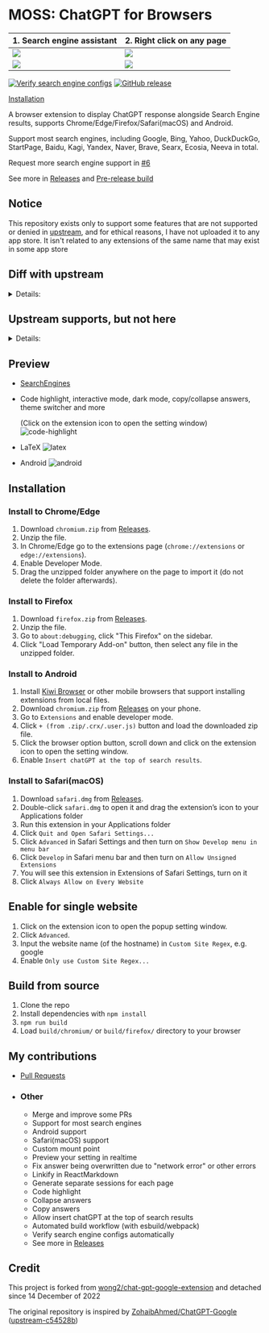 # MOSS: ChatGPT for Browsers

|  1. Search engine assistant | 2. Right click on any page |
| ------------- | ------------- |
| ![](screenshot/google.jpg)  | ![](screenshot/zhihu.jpg)   |
| ![](screenshot/baidu.jpg)  |![](screenshot/zhihu2.jpg)   |


[![Verify search engine configs](https://github.com/josStorer/chatGPT-search-engine-extension/workflows/verify-configs/badge.svg)](https://github.com/josStorer/chatGPT-search-engine-extension/actions/workflows/verify-configs.yml)
[![GitHub release](https://img.shields.io/github/release/josStorer/chatGPT-search-engine-extension.svg)](https://github.com/josStorer/chatGPT-search-engine-extension/releases/latest)

[Installation](#installation)

A browser extension to display ChatGPT response alongside Search Engine results, supports Chrome/Edge/Firefox/Safari(macOS) and
Android.

Support most search engines, including Google, Bing, Yahoo, DuckDuckGo, StartPage, Baidu, Kagi, Yandex, Naver, Brave,
Searx, Ecosia, Neeva in total.

Request more search engine support in [#6](https://github.com/josStorer/chatGPT-search-engine-extension/issues/6)

See more in [Releases](https://github.com/josStorer/chatGPT-search-engine-extension/releases)
and [Pre-release build](https://github.com/josStorer/chatGPT-search-engine-extension/actions/workflows/pre-release-build.yml)

## Notice

This repository exists only to support some features that are not supported or denied
in [upstream](https://github.com/wong2/chat-gpt-google-extension), and for ethical reasons, I have not uploaded it to
any app store. It isn't related to any extensions of the same name that may exist in some app store

## Diff with upstream

<details>
<summary>Details:</summary>

- Support StartPage, Ecosia, Neeva, Searx(searx.tiekoetter.com, searx.fmac.xyz, searx.be and more)
- Android support
- Safari(macOS) support
- Custom mount point (e.g. for some unsupported engines)
- Preview your setting (e.g. theme, mount point) in realtime
- Katex: [upstream#75](https://github.com/wong2/chat-gpt-google-extension/pull/75)
- Linkify in ReactMarkdown
- Interactive mode: [upstream#103](https://github.com/wong2/chat-gpt-google-extension/pull/103), now support generating
  separate sessions for each page
- Fix answer being overwritten due to "network error" or other errors
- Theme switcher: [#9](https://github.com/josStorer/chatGPT-search-engine-extension/pull/9)
- Collapse answers
- Popup Setting Window (Upstream has switched to a standalone options page)
- Allow `Insert chatGPT at the top of search results` in Setting Window
- Switch to webpack
- Javascript
- See more in [Releases](https://github.com/josStorer/chatGPT-search-engine-extension/releases)

</details>

## Upstream supports, but not here

<details>
<summary>Details:</summary>

(I don't think these contents are very valuable, but I could be wrong, so if you think of some suitable application
scenario or related need, please create an issue)

1. Upstream supports setting the desired language, and will force the relevant words to be inserted at the end after you
   enter the question

    - but I think, users always expect to get the language corresponding to their question, when you want to get a
      different language, you should take the initiative to specify when searching, which is also consistent with the
      habits of using search engines, and this fork supports interactive mode, you can also continue to tell chatGPT
      what you want. Once you set up forced insertion, it will change the actual content of the user's question, for
      example, when you configure French and search in English, chatGPT will always reply to you in French, when you
      expect a reply in English, you will have to open the settings page, make changes, then refresh and ask the
      question again, which I think is a very bad process

2. The upstream extension popup window has an embedded chatGPT page (iframe)

    - but you have to open the chatGPT website and log in to use it, so I think, in that case, why not use it directly
      on the official website? In addition, interactive mode is already supported here, and each page can be used as a
      separate session, so this feature is less necessary

</details>

## Preview

- [SearchEngines](screenshot/engines/README.md)
- Code highlight, interactive mode, dark mode, copy/collapse answers, theme switcher and more

  (Click on the extension icon to open the setting window)
  ![code-highlight](screenshot/code-highlight.png)
- LaTeX
  ![latex](screenshot/latex.png)
- Android
  ![android](screenshot/android.jpg)

## Installation

### Install to Chrome/Edge

1. Download `chromium.zip` from [Releases](https://github.com/josStorer/chatGPT-search-engine-extension/releases).
2. Unzip the file.
3. In Chrome/Edge go to the extensions page (`chrome://extensions` or `edge://extensions`).
4. Enable Developer Mode.
5. Drag the unzipped folder anywhere on the page to import it (do not delete the folder afterwards).

### Install to Firefox

1. Download `firefox.zip` from [Releases](https://github.com/josStorer/chatGPT-search-engine-extension/releases).
2. Unzip the file.
3. Go to `about:debugging`, click "This Firefox" on the sidebar.
4. Click "Load Temporary Add-on" button, then select any file in the unzipped folder.

### Install to Android

1. Install [Kiwi Browser](https://play.google.com/store/apps/details?id=com.kiwibrowser.browser) or other mobile browsers that support installing extensions from local files.
2. Download `chromium.zip` from [Releases](https://github.com/josStorer/chatGPT-search-engine-extension/releases) on
   your phone.
3. Go to `Extensions` and enable developer mode.
4. Click `+ (from .zip/.crx/.user.js)` button and load the downloaded zip file.
5. Click the browser option button, scroll down and click on the extension icon to open the setting window.
6. Enable `Insert chatGPT at the top of search results`.

### Install to Safari(macOS)

1. Download `safari.dmg` from [Releases](https://github.com/josStorer/chatGPT-search-engine-extension/releases).
2. Double-click `safari.dmg` to open it and drag the extension’s icon to your Applications folder
3. Run this extension in your Applications folder
4. Click `Quit and Open Safari Settings...`
5. Click `Advanced` in Safari Settings and then turn on `Show Develop menu in menu bar`
6. Click `Develop` in Safari menu bar and then turn on `Allow Unsigned Extensions`
7. You will see this extension in Extensions of Safari Settings, turn on it
8. Click `Always Allow on Every Website`

## Enable for single website

1. Click on the extension icon to open the popup setting window.
2. Click `Advanced`.
3. Input the website name (of the hostname) in `Custom Site Regex`, e.g. google
4. Enable `Only use Custom Site Regex...`

## Build from source

1. Clone the repo
2. Install dependencies with `npm install`
3. `npm run build`
4. Load `build/chromium/` or `build/firefox/` directory to your browser

## My contributions

- [Pull Requests](https://github.com/wong2/chat-gpt-google-extension/pulls?q=is%3Apr+author%3AjosStorer+)
- ### Other
    - Merge and improve some PRs
    - Support for most search engines
    - Android support
    - Safari(macOS) support
    - Custom mount point
    - Preview your setting in realtime
    - Fix answer being overwritten due to "network error" or other errors
    - Linkify in ReactMarkdown
    - Generate separate sessions for each page
    - Code highlight
    - Collapse answers
    - Copy answers
    - Allow insert chatGPT at the top of search results
    - Automated build workflow (with esbuild/webpack)
    - Verify search engine configs automatically
    - See more in [Releases](https://github.com/josStorer/chatGPT-search-engine-extension/releases)

## Credit

This project is forked from [wong2/chat-gpt-google-extension](https://github.com/wong2/chat-gpt-google-extension) and
detached since 14 December of 2022

The original repository is inspired by [ZohaibAhmed/ChatGPT-Google](https://github.com/ZohaibAhmed/ChatGPT-Google) ([upstream-c54528b](https://github.com/wong2/chatgpt-google-extension/commit/c54528b0e13058ab78bfb433c92603db017d1b6b))
